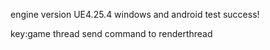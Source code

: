 engine version UE4.25.4
windows and android test success!

key:game thread send command to renderthread 
